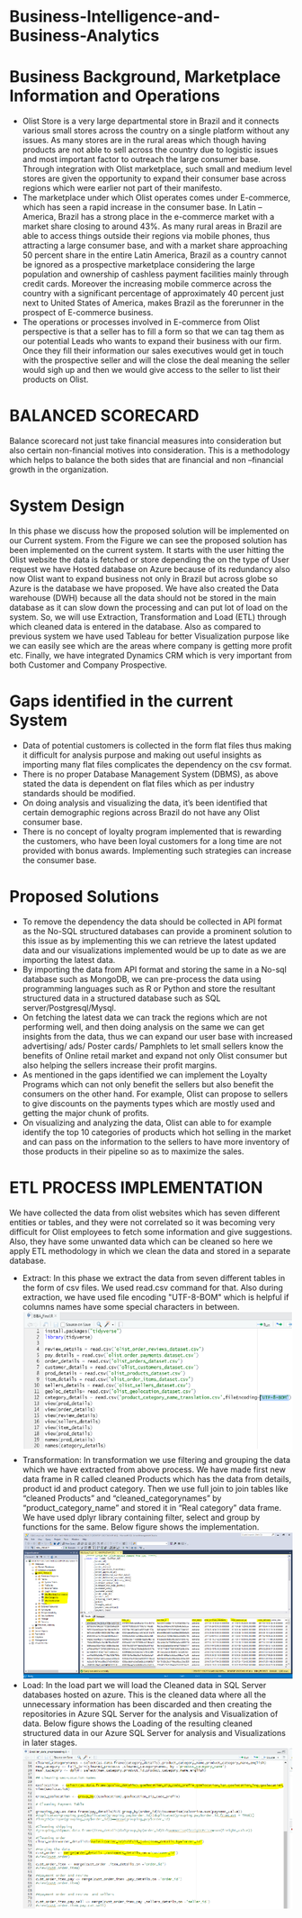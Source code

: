 # Business-Intelligence-and-Business-Analytics

# Business Background, Marketplace Information and Operations

* Olist Store is a very large departmental store in Brazil and it connects various small stores across the country on a single platform without any issues. As many stores are in the rural areas which though having products are not able to sell across the country due to logistic issues and most important factor to outreach the large consumer base. Through integration with Olist marketplace, such small and medium level stores are given the opportunity to expand their consumer base across regions which were earlier not part of their manifesto.
* The marketplace under which Olist operates comes under E-commerce, which has seen a rapid increase in the consumer base. In Latin –America, Brazil has a strong place in the e-commerce market with a market share closing to around 43%. As many rural areas in Brazil are able to access things outside their regions via mobile phones, thus attracting a large consumer base, and with a market share approaching 50 percent share in the entire Latin America, Brazil as a country cannot be ignored as a prospective marketplace considering the large population and ownership of cashless payment facilities mainly through credit cards. Moreover the increasing mobile commerce across the country with a significant percentage of approximately 40 percent just next to United States of America, makes Brazil as the forerunner in the prospect of E-commerce business.
* The operations or processes involved in E-commerce from Olist perspective is that a seller has to fill a form so that we can tag them as our potential Leads who wants to expand their business with our firm. Once they fill their information our sales executives would get in touch with the prospective seller and will the close the deal meaning the seller would sigh up and then we would give access to the seller to list their products on Olist.

# BALANCED SCORECARD

Balance scorecard not just take financial measures into consideration but also certain non-financial motives into consideration. This is a methodology which helps to balance the both sides that are financial and non –financial growth in the organization.

# System Design

In this phase we discuss how the proposed solution will be implemented on our Current system. From the Figure we can see the proposed solution has been implemented on the current system. It starts with the user hitting the Olist website the data is fetched or store depending the on the type of User request we have Hosted database on Azure because of its redundancy also now Olist want to expand business not only in Brazil but across globe so Azure is the database we have proposed. We have also created the Data warehouse (DWH) because all the data should not be stored in the main database as it can slow down the processing and can put lot of load on the system. So, we will use Extraction, Transformation and Load (ETL) through which cleaned data is entered in the database. Also as compared to previous system we have used Tableau for better Visualization purpose like we can easily see which are the areas where company is getting more profit etc. Finally, we have integrated Dynamics CRM which is very important from both Customer and Company Prospective.

# Gaps identified in the current System

* Data of potential customers is collected in the form flat files thus making it difficult for analysis purpose and making out useful insights as importing many flat files complicates the dependency on the csv format.
* There is no proper Database Management System (DBMS), as above stated the data is dependent on flat files which as per industry standards should be modified.
* On doing analysis and visualizing the data, it’s been identified that certain demographic regions across Brazil do not have any Olist consumer base.
* There is no concept of loyalty program implemented that is rewarding the customers, who have been loyal customers for a long time are not provided with bonus awards. Implementing such strategies can increase the consumer base.

# Proposed Solutions

* To remove the dependency the data should be collected in API format as the No-SQL structured databases can provide a prominent solution to this issue as by implementing this we can retrieve the latest updated data and our visualizations implemented would be up to date as we are importing the latest data.
* By importing the data from API format and storing the same in a No-sql database such as MongoDB, we can pre-process the data using programming languages such as R or Python and store the resultant structured data in a structured database such as SQL server/Postgresql/Mysql.
* On fetching the latest data we can track the regions which are not performing well, and then doing analysis on the same we can get insights from the data, thus we can expand our user base with increased advertising/ ads/ Poster cards/ Pamphlets to let small sellers know the benefits of Online retail market and expand not only Olist consumer but also helping the sellers increase their profit margins.
* As mentioned in the gaps identified we can implement the Loyalty Programs which can not only benefit the sellers but also benefit the consumers on the other hand. For example, Olist can propose to sellers to give discounts on the payments types which are mostly used and getting the major chunk of profits.
* On visualizing and analyzing the data, Olist can able to for example identify the top 10 categories of products which hot selling in the market and can pass on the information to the sellers to have more inventory of those products in their pipeline so as to maximize the sales.

# ETL PROCESS IMPLEMENTATION
We have collected the data from olist websites which has seven different entities or tables, and they were not correlated so it was becoming very difficult for Olist employees to fetch some information and give suggestions. Also, they have some unwanted data which can be cleaned so here we apply ETL methodology in which we clean the data and stored in a separate database.

* Extract: In this phase we extract the data from seven different tables in the form of csv files. We used read.csv command for that. Also during extraction, we have used file encoding "UTF-8-BOM" which is helpful if columns names have some special characters in between.
![image](https://github.com/neil996/Business-Intelligence-and-Business-Analytics/blob/main/images/extract.PNG)
* Transformation: In transformation we use filtering and grouping the data which we have extracted from above process. We have made first new data frame in R called cleaned Products which has the data from details, product id and product category. Then we use full join to join tables like “cleaned Products” and “cleaned_categorynames” by “product_category_name” and stored it in “Real category” data frame. We have used dplyr library containing filter, select and group by functions for the same. Below figure shows the implementation.
 ![image](https://github.com/neil996/Business-Intelligence-and-Business-Analytics/blob/main/images/load.PNG)
* Load: In the load part we will load the Cleaned data in SQL Server databases hosted on azure. This is the cleaned data where all the unnecessary information has been discarded and then creating the repositories in Azure SQL Server for the analysis and Visualization of data. Below figure shows the Loading of the resulting cleaned structured data in our Azure SQL Server for analysis and Visualizations in later stages.
 ![image](https://github.com/neil996/Business-Intelligence-and-Business-Analytics/blob/main/images/transformation.PNG)
